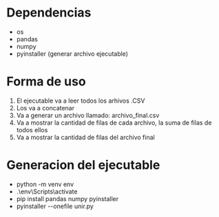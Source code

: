 # Dependencias
* os
* pandas
* numpy
* pyinstaller (generar archivo ejecutable)


# Forma de uso
1) El ejecutable va a leer todos los arhivos .CSV 
2) Los va a concatenar
3) Va a generar un archivo llamado: archivo_final.csv
4) Va a mostrar la cantidad de filas de cada archivo, la suma de filas de todos ellos 
5) Va a mostrar la cantidad de filas del archivo final


# Generacion del ejecutable
* python -m venv env
* .\env\Scripts\activate
* pip install pandas numpy pyinstaller
* pyinstaller --onefile unir.py 